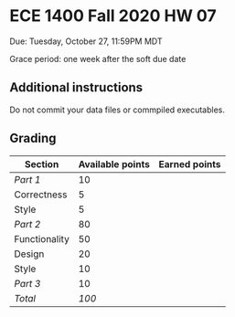 # ECE 1400 Fall 2020 HW 07

Due:  Tuesday, October 27, 11:59PM MDT

Grace period:  one week after the soft due date

## Additional instructions

Do not commit your data files or commpiled executables.  

## Grading

| Section  | Available points  | Earned points  | 
|---|---|---|
|  _Part 1_ | 10 |   |
|  Correctness | 5 |   |
|  Style | 5 |   |
|  _Part 2_ | 80 |   |
|  Functionality | 50 |   |
|  Design | 20 |   |
|  Style | 10 |   |
|  _Part 3_ | 10 |   |  
| *Total*  | *100* |   |
